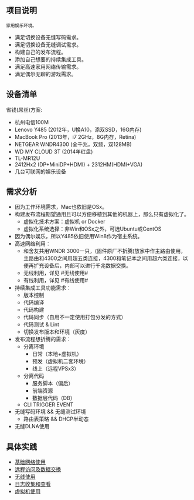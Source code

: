 ## 项目说明

	家用娱乐环境。

- 满足切换设备无缝写码需求。
- 满足切换设备无缝调试需求。
- 构建自己的发布流程。
- 添加自己想要的持续集成工具。
- 满足高速家用网络传输需求。
- 满足偶尔无聊的游戏需求。

## 设备清单

省钱(屌丝)方案:

- 杭州电信100M
- Lenovo Y485 (2012年，U换A10，添双SSD，16G内存)
- MacBook Pro (2013年，i7 2GHz，8G内存，Retina)
- NETGEAR WNDR4300 (全千兆，双频，双128MB)
- WD MY CLOUD 3T (2014年红盘)
- TL-MR12U
- 2412Hx2 (DP+MiniDP+HDMI) + 2312HM(HDMI+VGA)
- 几台可联网的娱乐设备

## 需求分析

- 因为工作环境需求，Mac也依旧是OSx。
- 构建发布流程期望通用且可以方便移植到其他的机器上，那么只有虚拟化了。
	- 虚拟化技术方案：虚拟机 or Docker
	- 虚拟化系统选择：非Win和OSx之外，可选Ubuntu或CentOS
- 因为偶尔娱乐，所以Y485依旧使用Win8作为宿主系统。
- 高速网络利用：
	- 和舍友共用WNDR 3000一只，(固件原厂不折腾)放家中作主路由使用，主路由和4300之间用超五类连接，4300和笔记本之间用超六类连接，以便再扩充设备后，内部可以进行千兆数据交换。
	- 无线利用，详见 #无线使用#
	- 有线利用，详见 #有线使用#
- 持续集成工具功能需求：
	- 版本控制
	- 代码编译
	- 代码构建
	- 代码同步（自用不一定使用打包分发的方式）
	- 代码测试 & Lint
	- 切换发布版本和环境（灰度）
- 发布流程想折腾的需求：
	- 分离环境
		- 日常（本地+虚拟机）
		- 预发（虚拟机二套环境）
		- 线上（远程VPSx3）
	- 分离代码
		- 服务脚本（偏后）
		- 前端资源
		- 数据层代码（DB）
	- CLI TRIGGER EVENT
- 无缝写码环境 && 无缝测试环境
	- 路由表策略 && DHCP半动态
- 无缝DLNA使用

## 具体实践

- [基础网络使用](network.md)
- [远程访问及数据交换](remote.md)
- [无线使用](wifi.md)
- [日志收集和查看](log.md)
- [虚拟机使用](vm.md)